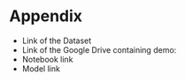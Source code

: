 # Appendix

- Link of the Dataset
- Link of the Google Drive containing demo:
- Notebook link
- Model link
